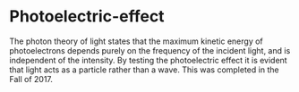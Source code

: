 # Photoelectric-effect
The photon theory of light states that the maximum kinetic energy of photoelectrons depends purely on the frequency of the incident light, and is independent of the intensity. By testing the photoelectric effect it is evident that light acts as a particle rather than a wave. This was completed in the Fall of 2017. 
